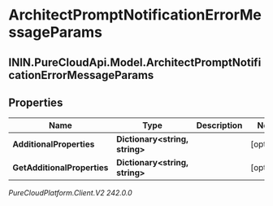 # ArchitectPromptNotificationErrorMessageParams

## ININ.PureCloudApi.Model.ArchitectPromptNotificationErrorMessageParams

## Properties

|Name | Type | Description | Notes|
|------------ | ------------- | ------------- | -------------|
| **AdditionalProperties** | **Dictionary&lt;string, string&gt;** |  | [optional] |
| **GetAdditionalProperties** | **Dictionary&lt;string, string&gt;** |  | [optional] |



_PureCloudPlatform.Client.V2 242.0.0_
